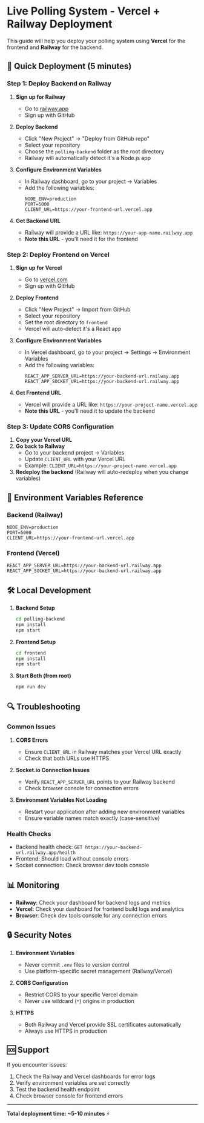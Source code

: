 # Live Polling System - Vercel + Railway Deployment

This guide will help you deploy your polling system using **Vercel** for the frontend and **Railway** for the backend.

## 🚀 Quick Deployment (5 minutes)

### Step 1: Deploy Backend on Railway

1. **Sign up for Railway**

   - Go to [railway.app](https://railway.app)
   - Sign up with GitHub

2. **Deploy Backend**

   - Click "New Project" → "Deploy from GitHub repo"
   - Select your repository
   - Choose the `polling-backend` folder as the root directory
   - Railway will automatically detect it's a Node.js app

3. **Configure Environment Variables**

   - In Railway dashboard, go to your project → Variables
   - Add the following variables:
     ```
     NODE_ENV=production
     PORT=5000
     CLIENT_URL=https://your-frontend-url.vercel.app
     ```

4. **Get Backend URL**
   - Railway will provide a URL like: `https://your-app-name.railway.app`
   - **Note this URL** - you'll need it for the frontend

### Step 2: Deploy Frontend on Vercel

1. **Sign up for Vercel**

   - Go to [vercel.com](https://vercel.com)
   - Sign up with GitHub

2. **Deploy Frontend**

   - Click "New Project" → Import from GitHub
   - Select your repository
   - Set the root directory to `frontend`
   - Vercel will auto-detect it's a React app

3. **Configure Environment Variables**

   - In Vercel dashboard, go to your project → Settings → Environment Variables
   - Add the following variables:
     ```
     REACT_APP_SERVER_URL=https://your-backend-url.railway.app
     REACT_APP_SOCKET_URL=https://your-backend-url.railway.app
     ```

4. **Get Frontend URL**
   - Vercel will provide a URL like: `https://your-project-name.vercel.app`
   - **Note this URL** - you'll need it to update the backend

### Step 3: Update CORS Configuration

1. **Copy your Vercel URL**
2. **Go back to Railway**
   - Go to your backend project → Variables
   - Update `CLIENT_URL` with your Vercel URL
   - Example: `CLIENT_URL=https://your-project-name.vercel.app`
3. **Redeploy the backend** (Railway will auto-redeploy when you change variables)

## 🔧 Environment Variables Reference

### Backend (Railway)

```env
NODE_ENV=production
PORT=5000
CLIENT_URL=https://your-frontend-url.vercel.app
```

### Frontend (Vercel)

```env
REACT_APP_SERVER_URL=https://your-backend-url.railway.app
REACT_APP_SOCKET_URL=https://your-backend-url.railway.app
```

## 🛠️ Local Development

1. **Backend Setup**

   ```bash
   cd polling-backend
   npm install
   npm start
   ```

2. **Frontend Setup**

   ```bash
   cd frontend
   npm install
   npm start
   ```

3. **Start Both (from root)**
   ```bash
   npm run dev
   ```

## 🔍 Troubleshooting

### Common Issues

1. **CORS Errors**

   - Ensure `CLIENT_URL` in Railway matches your Vercel URL exactly
   - Check that both URLs use HTTPS

2. **Socket.io Connection Issues**

   - Verify `REACT_APP_SERVER_URL` points to your Railway backend
   - Check browser console for connection errors

3. **Environment Variables Not Loading**
   - Restart your application after adding new environment variables
   - Ensure variable names match exactly (case-sensitive)

### Health Checks

- Backend health check: `GET https://your-backend-url.railway.app/health`
- Frontend: Should load without console errors
- Socket connection: Check browser dev tools console

## 📊 Monitoring

- **Railway**: Check your dashboard for backend logs and metrics
- **Vercel**: Check your dashboard for frontend build logs and analytics
- **Browser**: Check dev tools console for any connection errors

## 🔒 Security Notes

1. **Environment Variables**

   - Never commit `.env` files to version control
   - Use platform-specific secret management (Railway/Vercel)

2. **CORS Configuration**

   - Restrict CORS to your specific Vercel domain
   - Never use wildcard (`*`) origins in production

3. **HTTPS**
   - Both Railway and Vercel provide SSL certificates automatically
   - Always use HTTPS in production

## 🆘 Support

If you encounter issues:

1. Check the Railway and Vercel dashboards for error logs
2. Verify environment variables are set correctly
3. Test the backend health endpoint
4. Check browser console for frontend errors

---

**Total deployment time: ~5-10 minutes** ⚡
